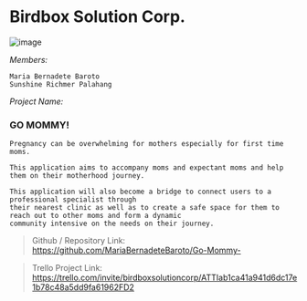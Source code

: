 # Birdbox Solution Corp.
![image](https://user-images.githubusercontent.com/92630728/235359177-59d1bb58-9b19-4ea0-ba64-dc5215bc987e.png)

*Members:* 

    Maria Bernadete Baroto
    Sunshine Richmer Palahang

*Project Name:*
### __GO MOMMY!__


    Pregnancy can be overwhelming for mothers especially for first time moms.
    
    This application aims to accompany moms and expectant moms and help them on their motherhood journey.
    
    This application will also become a bridge to connect users to a professional specialist through 
    their nearest clinic as well as to create a safe space for them to reach out to other moms and form a dynamic 
    community intensive on the needs on their journey. 

> Github / Repository Link:
  https://github.com/MariaBernadeteBaroto/Go-Mommy-
  
> Trello Project Link:
   https://trello.com/invite/birdboxsolutioncorp/ATTIab1ca41a941d6dc17e1b78c48a5dd9fa61962FD2
